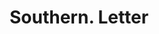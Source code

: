 ---
doi: 10.7916/D86X0P48
date_other: '1900'
date_other_textual: '1900'
form: correspondence
genre:
- Letters (correspondence)
name:
- Southern
object_in_context_url: https://biggert.cul.columbia.edu/items/view/ave_biggert_00733
subject_hierarchical_geographic:
- St. Louis, Missouri, United States
subject_name:
- Southern
title: Southern. Letter
sort_title: Southern. Letter
call_number: ave_biggert_00733
coordinates:
- 38.62722222222222,-90.19777777777779
pid: ave_biggert_00733
identifiers: ave_biggert_00733
thumbnail: https://derivativo-2.library.columbia.edu/iiif/2/ldpd:345570/full/!256,256/0/native.jpg
permalink: /biggert/ave_biggert_00733/
layout: iiif-image-page
---